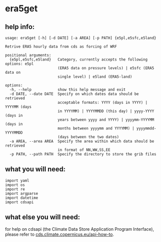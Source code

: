 # era5get
## help info:
```
usage: era5get [-h] [-d DATE] [-a AREA] [-p PATH] {e5pl,e5sfc,e5land}

Retrive ERA5 hourly data from cds as forcing of WRF

positional arguments:
  {e5pl,e5sfc,e5land}   Category, currently accepts the following options: e5pl
                        (ERA5 data on pressure levels) | e5sfc (ERA5 data on 
                        single level) | e5land (ERA5-land)

options:
  -h, --help            show this help message and exit
  -d DATE, --date DATE  Specify on which dates data should be retrieved 
                        acceptable formats: YYYY (days in YYYY) | YYYYMM (days 
                        in YYYYMM) | YYYYMMDD (this day) | yyyy-YYYY (days in 
                        years between yyyy and YYYY) | yyyymm-YYYYMM (days in 
                        months between yyyymm and YYYYMM) | yyyymmdd-YYYYMMDD 
                        (days between the two dates)
  -a AREA, --area AREA  Specify the area within which data should be retrieved
                        in format of NN,WW,SS,EE
  -p PATH, --path PATH  Specify the directory to store the grib files
```
## what you will need:
```
import yaml                                                                     
import os                                                                       
import re                                                                       
import argparse                                                                 
import datetime                                                                 
import cdsapi
```
## what else you will need:
for help on cdsapi (the Climate Data Store Application Program Interface),
please refer to [cds.climate.copernicus.eu/api-how-to](https://cds.climate.copernicus.eu/api-how-to).
